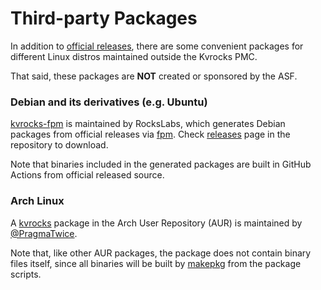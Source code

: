 # Third-party Packages

In addition to [official releases](https://kvrocks.apache.org/download/), 
there are some convenient packages for different Linux distros maintained outside the Kvrocks PMC.

That said, these packages are **NOT** created or sponsored by the ASF.

### Debian and its derivatives (e.g. Ubuntu)

[kvrocks-fpm](https://github.com/RocksLabs/kvrocks-fpm) is maintained by RocksLabs, 
which generates Debian packages from official releases via [fpm](https://github.com/jordansissel/fpm).
Check [releases](https://github.com/RocksLabs/kvrocks-fpm/releases) page in the repository to download.

Note that binaries included in the generated packages are built in GitHub Actions from official released source.

### Arch Linux

A [kvrocks](https://aur.archlinux.org/packages/kvrocks) package in the Arch User Repository (AUR)
is maintained by [@PragmaTwice](https://github.com/pragmatwice).

Note that, like other AUR packages, the package does not contain binary files itself,
since all binaries will be built by [makepkg](https://wiki.archlinux.org/title/makepkg) from the package scripts.
